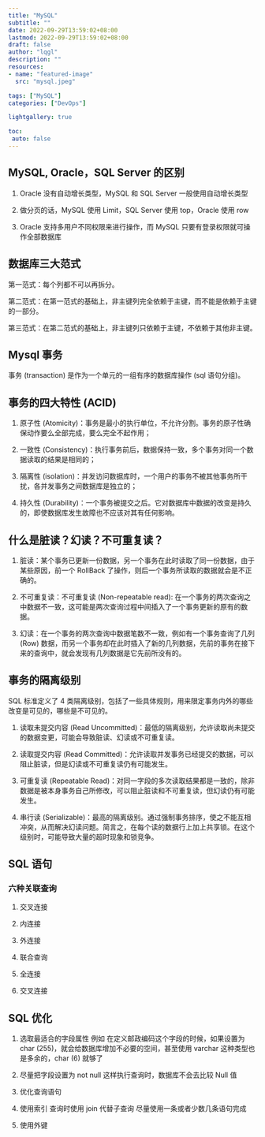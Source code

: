 ```yaml
---
title: "MySQL"
subtitle: ""
date: 2022-09-29T13:59:02+08:00
lastmod: 2022-09-29T13:59:02+08:00
draft: false
author: "lqgl"
description: ""
resources:
- name: "featured-image"
  src: "mysql.jpeg"

tags: ["MySQL"]
categories: ["DevOps"]

lightgallery: true

toc:
 auto: false
---
```


## MySQL, Oracle，SQL Server 的区别
1. Oracle 没有自动增长类型，MySQL 和 SQL Server 一般使用自动增长类型

2. 做分页的话，MySQL 使用 Limit，SQL Server 使用 top，Oracle 使用 row

3. Oracle 支持多用户不同权限来进行操作，而 MySQL 只要有登录权限就可操作全部数据库

## 数据库三大范式
第一范式：每个列都不可以再拆分。

第二范式：在第一范式的基础上，非主键列完全依赖于主键，而不能是依赖于主键的一部分。

第三范式：在第二范式的基础上，非主键列只依赖于主键，不依赖于其他非主键。

## Mysql 事务
事务 (transaction) 是作为一个单元的一组有序的数据库操作 (sql 语句分组)。

## 事务的四大特性 (ACID)
1. 原子性 (Atomicity)：事务是最小的执行单位，不允许分割。事务的原子性确保动作要么全部完成，要么完全不起作用；

2. 一致性 (Consistency)：执行事务前后，数据保持一致，多个事务对同一个数据读取的结果是相同的；

3. 隔离性 (isolation)：并发访问数据库时，一个用户的事务不被其他事务所干扰，各并发事务之间数据库是独立的；

4. 持久性 (Durability)：一个事务被提交之后。它对数据库中数据的改变是持久的，即使数据库发生故障也不应该对其有任何影响。

## 什么是脏读？幻读？不可重复读？
1. 脏读：某个事务已更新一份数据，另一个事务在此时读取了同一份数据，由于某些原因，前一个 RollBack 了操作，则后一个事务所读取的数据就会是不正确的。

2. 不可重复读：不可重复读 (Non-repeatable read): 在一个事务的两次查询之中数据不一致，这可能是两次查询过程中间插入了一个事务更新的原有的数据。

3. 幻读：在一个事务的两次查询中数据笔数不一致，例如有一个事务查询了几列 (Row) 数据，而另一个事务却在此时插入了新的几列数据，先前的事务在接下来的查询中，就会发现有几列数据是它先前所没有的。

## 事务的隔离级别
SQL 标准定义了 4 类隔离级别，包括了一些具体规则，用来限定事务内外的哪些改变是可见的，哪些是不可见的。

1. 读取未提交内容 (Read Uncommitted)：最低的隔离级别，允许读取尚未提交的数据变更，可能会导致脏读、幻读或不可重复读。

2. 读取提交内容 (Read Committed)：允许读取并发事务已经提交的数据，可以阻止脏读，但是幻读或不可重复读仍有可能发生。

3. 可重复读 (Repeatable Read)：对同一字段的多次读取结果都是一致的，除非数据是被本身事务自己所修改，可以阻止脏读和不可重复读，但幻读仍有可能发生。

4. 串行读 (Serializable)：最高的隔离级别。通过强制事务排序，使之不能互相冲突，从而解决幻读问题。简言之，在每个读的数据行上加上共享锁。在这个级别时，可能导致大量的超时现象和锁竞争。

## SQL 语句
### 六种关联查询
1. 交叉连接

2. 内连接

3. 外连接

4. 联合查询

5. 全连接

6. 交叉连接

## SQL 优化
1. 选取最适合的字段属性
例如 在定义邮政编码这个字段的时候，如果设置为 char (255)，就会给数据库增加不必要的空间，甚至使用 varchar 这种类型也是多余的，char (6) 就够了

2. 尽量把字段设置为 not null
这样执行查询时，数据库不会去比较 Null 值

3. 优化查询语句

4. 使用索引
查询时使用 join 代替子查询
尽量使用一条或者少数几条语句完成

5. 使用外键